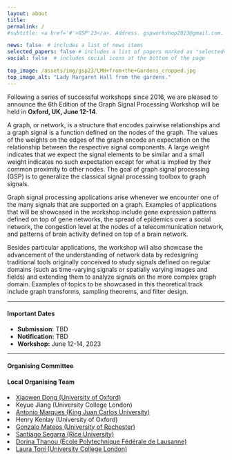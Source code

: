 ```yaml
---
layout: about
title: 
permalink: /
#subtitle: <a href='#'>GSP'23</a>. Address. gspworkshop2023@gmail.com. Moto. Etc.

news: false  # includes a list of news items
selected_papers: false # includes a list of papers marked as "selected={true}"
social: false  # includes social icons at the bottom of the page

top_image: /assets/img/gsp23/LMH+from+the+Gardens_cropped.jpg
top_image_alt: "Lady Margaret Hall from the gardens."
---
```


Following a series of successful workshops since 2016, we are pleased to announce the 6th Edition of the Graph Signal Processing Workshop will be held in **Oxford, UK, June 12-14**.

A graph, or network, is a structure that encodes pairwise relationships and a graph signal is a function defined on the nodes of the graph. The values of the weights on the edges of the graph encode an expectation on the relationship between the respective signal components. A large weight indicates that we expect the signal elements to be similar and a small weight indicates no such expectation except for what is implied by their common proximity to other nodes. The goal of graph signal processing (GSP) is to generalize the classical signal processing toolbox to graph signals.

Graph signal processing applications arise whenever we encounter one of the many signals that are supported on a graph. Examples of applications that will be showcased in the workshop include gene expression patterns defined on top of gene networks, the spread of epidemics over a social network, the congestion level at the nodes of a telecommunication network, and patterns of brain activity defined on top of a brain network.

Besides particular applications, the workshop will also showcase the advancement of the understanding of network data by redesigning traditional tools originally conceived to study signals defined on regular domains (such as time-varying signals or spatially varying images and fields) and extending them to analyze signals on the more complex graph domain. Examples of topics to be showcased in this theoretical track include graph transforms, sampling theorems, and filter design.

---
#### Important Dates
+ **Submission:** TBD
+ **Notification:** TBD
+ **Workshop:** June 12-14, 2023

---

<div class="container">
  <div class="row">
    <div class="col" style="margin-left: 0; padding-left: 0;"><h4>Organising Committee</h4></div>
    <div class="col" style="margin-left: 0; padding-left: 0;"><h4>Local Organising Team</h4></div>
  </div>
  <div class="row">
    <div class="col"><li><a href="https://web.media.mit.edu/~xdong/">Xiaowen Dong (University of Oxford) </a></li></div>
    <div class="col"><li>Keyue Jiang (University College London)</li></div>
  </div>
  <div class="row">
    <div class="col"><li><a href="https://www.tsc.urjc.es/~amarques/">Antonio Marques (King Juan Carlos University) </a></li></div>
    <div class="col"><li>Henry Kenlay (University of Oxford)</li></div>
  </div>
  <div class="row"><div class="col"><li><a href="https://www.hajim.rochester.edu/ece/sites/gmateos/">Gonzalo Mateos (University of Rochester) </a></li></div></div>
  <div class="row"><div class="col"><li><a href="https://segarra.rice.edu">Santiago Segarra (Rice University) </a></li></div></div>
  <div class="row"><div class="col"><li><a href="https://people.epfl.ch/dorina.thanou?lang=en">Dorina Thanou (École Polytechnique Fédérale de Lausanne) </a></li></div></div>
  <div class="row"><div class="col"><li><a href="https://www.ucl.ac.uk/iccs/dr-laura-toni">Laura Toni (University College London) </a></li></div></div>
</div>

